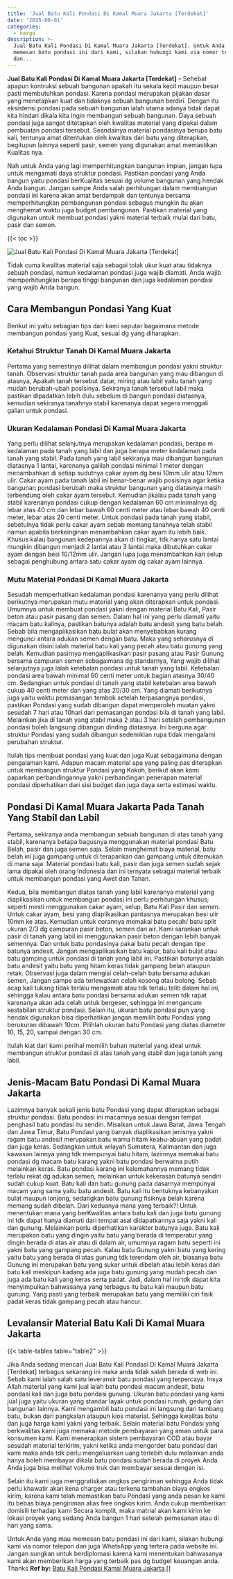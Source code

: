 ```yaml
---
title: 'Jual Batu Kali Pondasi Di Kamal Muara Jakarta [Terdekat]'
date: '2025-08-01'
categories:
  - harga
description: >-
  Jual Batu Kali Pondasi Di Kamal Muara Jakarta [Terdekat]. Untuk Anda yang mau
  memesan batu pondasi ini dari kami, silakan hubungi kami via nomor telepon
  dan...
---
```


**Jual Batu Kali Pondasi Di Kamal Muara Jakarta \[Terdekat\]** – Sehebat apapun kontruksi sebuah bangunan apakah itu sekala kecil maupun besar pasti membutuhkan pondasi. Karena pondasi merupakan pijakan dasar yang menetapkan kuat dan tidaknya sebuah bangunan berdiri. Dengan itu eksistensi pondasi pada sebuah bangunan ialah utama adanya tidak dapat kita hindari dikala kita ingin membangun sebuah bangunan. Daya sebuah pondasi juga sangat ditetapkan oleh kwalitas material yang dipakai dalam pembuatan pondasi tersebut. Seandainya material pondasinya berupa batu kali, tentunya amat ditentukan oleh kwalitas dari batu yang diterapkan, begitupun lainnya seperti pasir, semen yang digunakan amat memastikan Kualitas nya.

Nah untuk Anda yang lagi memperhitungkan bangunan impian, jangan lupa untuk mengamati daya struktur pondasi. Pastikan pondasi yang Anda bangun yaitu pondasi berKualitas sesuai dg volume bangunan yang hendak Anda bangun. Jangan sampe Anda salah perhitungan dalam membangun pondasi ini karena akan amat berdampak dan tentunya bersama memperhitungkan pembangunan pondasi sebagus mungkin itu akan menghemat waktu juga budget pembangunan. Pastikan material yang digunakan untuk membuat pondasi yakni material terbaik mulai dari batu, pasir dan semen.

{{< toc >}}

![Jual Batu Kali Pondasi Di Kamal Muara Jakarta [Terdekat]](/images/jual-batu-kali-25.png)

Tidak cuma kwalitas material saja sebagai tolak ukur kuat atau tidaknya sebuah pondasi, namun kedalaman pondasi juga wajib diamati. Anda wajib memperhitungkan berapa tinggi bangunan dan juga kedalaman pondasi yang wajib Anda bangun.

## Cara Membangun Pondasi Yang Kuat

Berikut ini yaitu sebagian tips dari kami seputar bagaimana metode membangun pondasi yang Kuat, sesuai dg yang diharapkan.

### Ketahui Struktur Tanah Di Kamal Muara Jakarta

Pertama yang semestinya dilihat dalam membangun pondasi yakni struktur tanah. Observasi struktur tanah pada area bangunan yang mau dibangun di atasnya, Apakah tanah tersebut datar, miring atau labil yaitu tanah yang mudah berubah-ubah posisinya. Sekiranya tanah tersebut labil maka pastikan dipadatkan lebih dulu sebelum di bangun pondasi diatasnya, kemudian sekiranya tanahnya stabil karenanya dapat segera menggali galian untuk pondasi.

### Ukuran Kedalaman Pondasi Di Kamal Muara Jakarta

Yang perlu dilihat selanjutnya merupakan kedalaman pondasi, berapa m kedalaman pada tanah yang labil dan juga berapa meter kedalaman pada tanah yang stabil. Pada tanah yang labil sekiranya mau dibangun bangunan diatasnya 1 lantai, karenanya galilah pondasi minimal 1 meter dengan menambahkan di setiap sudutnya cakar ayam dg besi 10mm ulir atau 12mm ulir. Cakar ayam pada tanah labil ini benar-benar wajib posisinya agar ketika bangunan pondasi berubah maka struktur bangunan yang diatasnya masih terbendung oleh cakar ayam tersebut. Kemudian jikalau pada tanah yang stabil karenanya pondasi cukup dengan kedalaman 60 cm minimalnya dg lebar atas 40 cm dan lebar bawah 60 centi meter atau lebar bawah 40 centi meter, lebar atas 20 centi meter. Untuk pondasi pada tanah yang stabil, sebetulnya tidak perlu cakar ayam sebab memang tanahnya telah stabil namun apabila berkeinginan menambahkan cakar ayam itu lebih baik. Khusus kalau bangunan kedepannya akan di tingkat, tdk hanya satu lantai mungkin dibangun menjadi 2 lantai atau 3 lantai maka dibutuhkan cakar ayam dengan besi 10/12mm ulir. Jangan lupa juga menambahkan kan selup sebagai penghubung antara satu cakar ayam dg cakar ayam lainnya.

### Mutu Material Pondasi Di Kamal Muara Jakarta

Sesudah memperhatikan kedalaman pondasi karenanya yang perlu dilihat berikutnya merupakan mutu material yang akan diterapkan untuk pondasi. Umumnya untuk membuat pondasi yakni dengan material Batu Kali, Pasir beton atau pasir pasang dan semen. Dalam hal ini yang perlu diamati yaitu macam batu kalinya, pastikan batunya adalah batu andesit yang batu belah. Sebab bila mengaplikasikan batu bulat akan menyebabkan kurang mengunci antara adukan semen dengan batu. Maka yang seharusnya di digunakan disini ialah material batu kali yang pecah atau batu gunung yang belah. Kemudian pasirnya mengaplikasikan pasir pasang atau Pasir Gunung bersama campuran semen sebagaimana dg standarnya, Yang wajib dilihat selanjutnya juga ialah ketebalan pondasi untuk tanah yang labil. Ketebalan pondasi area bawah minimal 60 centi meter untuk bagian atasnya 30/40 cm. Sedangkan untuk pondasi di tanah yang stabil ketebalan area bawah cukup 40 centi meter dan yang atas 20/30 cm. Yang diamati berikutnya juga yaitu waktu pemasangan tembok setelah terpasangnya pondasi, pastikan Pondasi yang sudah dibangun dapat memperoleh muatan yakni sesudah 7 hari atau 10hari dari pemasangan pondasi bila di tanah yang labil. Melainkan jika di tanah yang stabil maka 2 atau 3 hari setelah pembangunan pondasi boleh langsung dibangun dinding diatasnya. Ini berguna agar struktur Pondasi yang sudah dibangun sedemikian rupa tidak mengalami perubahan struktur.

Itulah tips membuat pondasi yang kuat dan juga Kuat sebagaimana dengan pengalaman kami. Adapun macam material apa yang paling pas diterapkan untuk membangun struktur Pondasi yang Kokoh, berikut akan kami paparkan perbandingannya yakni perbandingan penerapan material pondasi diperhatikan dari sisi budget dan juga daya serta estimasi waktu.

## Pondasi Di Kamal Muara Jakarta Pada Tanah Yang Stabil dan Labil

Pertama, sekiranya anda membangun sebuah bangunan di atas tanah yang stabil, karenanya betapa bagusnya menggunakan material pondasi Batu Belah, pasir dan juga semen saja. Selain menghemat biaya material, batu belah ini juga gampang untuk di terapankan dan gampang untuk ditemukan di mana saja. Material pondasi batu kali, pasir dan juga semen sudah sejak lama dipakai oleh orang Indonesia dan ini ternyata sebagai material terbaik untuk membangun pondasi yang Awet dan Tahan.

Kedua, bila membangun diatas tanah yang labil karenanya material yang diaplikasikan untuk membangun pondasi ini perlu perhitungan khusus; seperti mesti menggunakan cakar ayam, selup, Batu Kali Pasir dan semen. Untuk cakar ayam, besi yang diaplikasikan pantasnya merupakan besi ulir 10mm ke atas. Kemudian untuk corannya memakai batu pecah/ batu split ukuran 2/3 dg campuran pasir beton, semen dan air. Kami sarankan untuk pasir di tanah yang labil ini menggunakan pasir beton dengan lebih banyak semennya. Dan untuk batu pondasinya pakai batu pecah dengan tipe batunya andesit. Jangan mengaplikasikan batu kapur, batu kali bulat atau batu gamping untuk pondasi di tanah yang labil ini. Pastikan batunya adalah batu andesit yaitu batu yang hitam keras tidak gampang belah ataupun retak. Observasi juga dalam mengisi celah-celah batu bersama adukan semen, Jangan sampe ada terlewatkan celah kosong atau bolong. Sebab acap kali tukang tidak terlalu mengamati atau tdk terlalu teliti dalam hal ini, sehingga kalau antara batu pondasi bersama adukan semen tdk rapat karenanya akan ada celah untuk bergeser, sehingga ini mengancam kestabilan struktur pondasi. Selain itu, ukuran batu pondasi pun yang hendak digunakan bisa diperhatikan jangan memilih batu Pondasi yang berukuran dibawah 10cm. Pilihlah ukuran batu Pondasi yang diatas diameter 10, 15, 20, sampai dengan 30 cm.

Itulah kiat dari kami perihal memilih bahan material yang ideal untuk membangun struktur pondasi di atas tanah yang stabil dan juga tanah yang labil.

## Jenis-Macam Batu Pondasi Di Kamal Muara Jakarta

Lazimnya banyak sekali jenis batu Pondasi yang dapat diterapkan sebagai struktur pondasi. Batu pondasi ini macamnya sesuai dengan tempat penghasil batu pondasi itu sendiri. Misalkan untuk Jawa Barat, Jawa Tengah dan Jawa Timur, Batu Pondasi yang banyak diaplikasikan jenisnya yakni ragam batu andesit merupakan batu warna hitam keabu-abuan yang padat dan juga keras. Sedangkan untuk wilayah Sumatera, Kalimantan dan juga kawasan lainnya yang tdk mempunyai batu hitam, lazimnya memakai batu pondasi dg macam batu karang yakni batu pondasi berwarna putih melainkan keras. Batu pondasi karang ini kelemahannya memang tidak terlalu rekat dg adukan semen, melainkan untuk kekerasan batunya sendiri sudah cukup kuat. Batu kali dan batu gunung pada dasarnya mempunyai macam yang sama yaitu batu andesit. Batu kali itu bentuknya kebanyakan bulat maupun lonjong, sedangkan batu gunung fisiknya belah karena memang sudah dibelah. Dari keduanya mana yang terbaik?! Untuk menentukan mana yang berKwalitas antara batu kali dan juga batu gunung ini tdk dapat hanya diamati dari tempat asal didapatkannya saja yakni kali dan gunung. Melainkan perlu diperhatikan karakter batunya juga. Batu kali merupakan batu yang dingin yaitu batu yang berada di temperatur yang dingin berada di atas air atau di dalam air, umumnya ragam batu seperti ini yakni batu yang gampang pecah. Kalau batu Gunung yakni batu yang kering yaitu batu yang berada di atas gunung tdk terendam oleh air, biasanya batu Gunung ini merupakan batu yang sukar untuk dibelah atau lebih keras dari batu kali meskipun kadang ada juga batu gunung yang mudah pecah dan juga ada batu kali yang keras serta padat. Jadi, dalam hal ini tdk dapat kita menyimpulkan bahwasanya yang terbagus itu batu kali maupun batu gunung. Yang pasti yang terbaik merupakan batu yang memiliki ciri fisik padat keras tidak gampang pecah atau hancur.

## Levalansir Material Batu Kali Di Kamal Muara Jakarta

{{< table-tables table="table2" >}}

Jika Anda sedang mencari Jual Batu Kali Pondasi Di Kamal Muara Jakarta \[Terdekat\] terbagus sekarang ini maka anda tidak salah berada di web ini. Sebab kami ialah salah satu leveransir batu pondasi yang terpercaya. Insya Allah material yang kami jual ialah batu pondasi macam andesit, batu pondasi kali dan juga batu pondasi gunung. Ukuran batu pondasi yang kami jual juga yaitu ukuran yang standar layak untuk pondasi rumah, gedung dan bangunan lainnya. Kami mengambil batu pondasi ini langsung dari tambang batu, bukan dari pangkalan ataupun kios material. Sehingga kwalitas batu dan juga harga kami yakni yang terbaik. Selain material batu Pondasi yang berkwalitas kami juga memakai metode pembayaran yang aman untuk para konsumen kami. Kami menerapkan sistem pembayaran COD atau bayar sesudah material terkirim, yakni ketika anda mengorder batu pondasi dari kami maka anda tdk perlu mengeluarkan uang terlebih dulu melainkan anda hanya boleh membayar dikala batu pondasi sudah berada di proyek Anda. Anda juga bisa melihat volume truk dan membayar sesuai dengan isi.

Selain itu kami juga menggratiskan ongkos pengiriman sehingga Anda tidak perlu khawatir akan kena charger atau terkena tambahan biaya ongkos kirim, karena kami telah memastikan batu Pondasi yang anda pesan ke kami itu bebas biaya pengiriman alias free ongkos kirim. Anda cukup memberikan domisili terhadap kami Secara komplit, maka matrial akan kami kirim ke lokasi proyek yang sedang Anda bangun 1 hari setelah pemesanan atau di hari yang sama.

Untuk Anda yang mau memesan batu pondasi ini dari kami, silakan hubungi kami via nomor telepon dan juga WhatsApp yang tertera pada website ini. Jangan sungkan untuk berdiplomasi karena kami menentukan bahwasanya kami akan memberikan harga yang terbaik pas dg budget keuangan anda. Thanks
**Ref by:** [Batu Kali Pondasi Kamal Muara Jakarta []](https://id.wikipedia.org/wiki/Batu)
